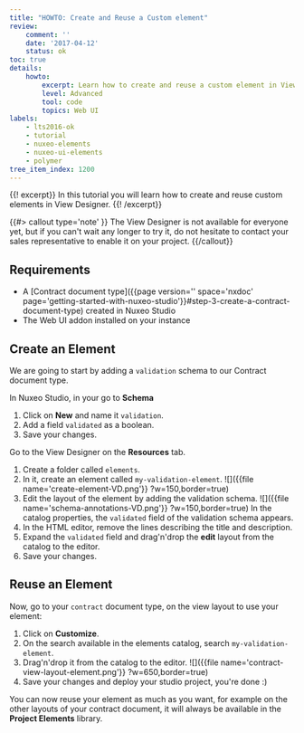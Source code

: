 ```yaml
---
title: "HOWTO: Create and Reuse a Custom element"
review:
    comment: ''
    date: '2017-04-12'
    status: ok
toc: true
details:
    howto:
        excerpt: Learn how to create and reuse a custom element in View Designer.
        level: Advanced
        tool: code
        topics: Web UI
labels:
    - lts2016-ok
    - tutorial
    - nuxeo-elements
    - nuxeo-ui-elements
    - polymer
tree_item_index: 1200
---
```

{{! excerpt}}
In this tutorial you will learn how to create and reuse custom elements in View Designer.
{{! /excerpt}}

{{#> callout type='note' }}
The View Designer is not available for everyone yet, but if you can't wait any longer to try it, do not hesitate to contact your sales representative to enable it on your project.
{{/callout}}

## Requirements

- A [Contract document type]({{page version='' space='nxdoc' page='getting-started-with-nuxeo-studio'}}#step-3-create-a-contract-document-type) created in Nuxeo Studio
- The Web UI addon installed on your instance

## Create an Element
We are going to start by adding a `validation` schema to our Contract document type.

In Nuxeo Studio, in your go to **Schema**
1. Click on **New** and name it `validation`.
1. Add a field `validated` as a boolean.
1. Save your changes.

Go to the View Designer on the **Resources** tab.
1. Create a folder called `elements`.
1. In it, create an element called `my-validation-element`.
  ![]({{file name='create-element-VD.png'}} ?w=150,border=true)
1. Edit the layout of the element by adding the validation schema.
  ![]({{file name='schema-annotations-VD.png'}} ?w=150,border=true)
  In the catalog properties, the `validated` field of the validation schema appears.
1. In the HTML editor, remove the lines describing the title and description.
1. Expand the `validated` field and drag'n'drop the **edit** layout from the catalog to the editor.
1. Save your changes.

## Reuse an Element

Now, go to your `contract` document type, on the view layout to use your element:
1. Click on **Customize**.
1. On the search available in the elements catalog, search `my-validation-element`.
1. Drag'n'drop it from the catalog to the editor.
  ![]({{file name='contract-view-layout-element.png'}} ?w=650,border=true)
1. Save your changes and deploy your studio project, you're done :)

  You can now reuse your element as much as you want, for example on the other layouts of your contract document, it will always be available in the **Project Elements** library.
